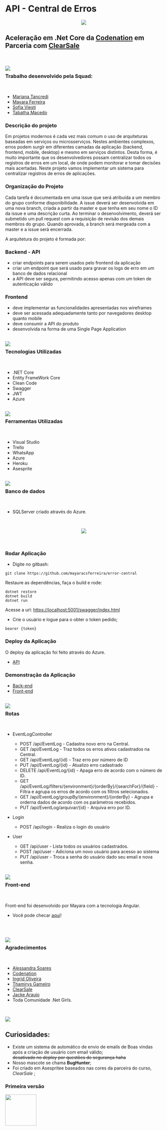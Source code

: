  # API - Central de Erros
<p align="center"><img src="https://i.imgur.com/BmoshZc.gif"><p>

## Aceleração em .Net Core da [Codenation](https://codenation.dev/) em Parceria com [ClearSale](https://br.clear.sale/)


<br><br>
<img src="https://i.imgur.com/1tyiTCv.png" align="left"><h3>Trabalho desenvolvido pela Squad: </h3>
<br>
  
* [Mariana Tancredi](https://github.com/matancredi)
* [Mayara Ferreira](https://github.com/mayaracsferreira)
* [Sofia Viesti](https://www.linkedin.com/in/sofia-viesti-2213591a9/)
* [Tabatha Macedo](https://github.com/tabskey)

### Descrição do projeto
Em projetos modernos é cada vez mais comum o uso de arquiteturas baseadas em serviços ou microsserviços. Nestes ambientes complexos, erros podem surgir em diferentes camadas da aplicação (backend, frontend, mobile, desktop) e mesmo em serviços distintos. Desta forma, é muito importante que os desenvolvedores possam centralizar todos os registros de erros em um local, de onde podem monitorar e tomar decisões mais acertadas. Neste projeto vamos implementar um sistema para centralizar registros de erros de aplicações.

### Organização do Projeto
Cada tarefa é documentada em uma issue que será atribuída a um membro do grupo conforme disponibilidade. A issue deverá ser desenvolvida em uma nova branch, criada a partir da master e que tenha em seu nome o ID da issue e uma descrição curta. Ao terminar o desenvolvimento, deverá ser submetido um pull request com a requisição de revisão dos demais membros do grupo. Quando aprovada, a branch será mergeada com a master e a issue será encerrada.

A arquitetura do projeto é formada por:

### Backend - API

* criar endpoints para serem usados pelo frontend da aplicação
* criar um endpoint que será usado para gravar os logs de erro em um banco de dados relacional
* a API deve ser segura, permitindo acesso apenas com um token de autenticação válido

### Frontend

* deve implementar as funcionalidades apresentadas nos wireframes
* deve ser acessada adequadamente tanto por navegadores desktop quanto mobile
* deve consumir a API do produto
* desenvolvida na forma de uma Single Page Application

<br>
<img src="https://i.imgur.com/zxUU9TV.png" align="left"><h3> Tecnologias Utilizadas</h3>
<br>

* .NET Core
* Entity FrameWork Core
* Clean Code
* Swagger
* JWT
* Azure

<br>
<img src="https://i.imgur.com/Y3FAv0G.png" align="left"><h3> Ferramentas Utilizadas</h3>
<br>

* Visual Studio
* Trello
* WhatsApp
* Azure
* Heroku
* Asesprite

<br>
<img src="https://i.imgur.com/1tyiTCv.png" align="left"><h3>Banco de dados</h3>
<br> 

* SQLServer criado através do Azure.
<br>
<p align="center"><img src="https://i.imgur.com/Q0Lbafe.gif"><p>
<br>
  
### Rodar Aplicação

* Digite no gitbash:
```
git clone https://github.com/mayaracsferreira/error-central

```
Restaure as dependências, faça o build e rode:
```
dotnet restore
dotnet build
dotnet run

```

Acesse a url: [https://localhost:5001/swagger/index.html](https://localhost:5001/swagger/index.html)
* Crie o usuário e logue para o obter o token pedido;
```
bearer {token}
```

### Deploy da Aplicação

O deploy da aplicação foi feito através do Azure.

* [API](https://errorcentral.azurewebsites.net/swagger/index.html)

### Demonstração da Aplicação

* [Back-end](https://www.youtube.com/watch?v=YM-jQsjoo_I)
* [Front-end](https://www.youtube.com/watch?v=CsaxbobwwpY)

<br>
<img src="https://i.imgur.com/1tyiTCv.png" align="left"><h3>Rotas </h3>
<br>


*  EventLogController
    - POST /api/EventLog - Cadastra novo erro na Central.
    - GET /api/EventLog - Traz todos os erros ativos cadastrados na Central.
    - GET /api/EventLog/{id} - Traz erro por número de ID
    - PUT /api/EventLog/{id} - Atualizo erro cadastrado
    - DELETE /api/EventLog/{id} - Apaga erro de acordo com o número de ID.
    - GET /api/EventLog/filters/{environment}/{orderBy}/{searchFor}/{field} - Filtra e agrupa os erros de acordo com os filtros selecionados.
    - GET /api/EventLog/groupBy/{environment}/{orderBy} - Agrupa e orderna dados de acordo com os parâmetros recebidos.
    - PUT /api/EventLog/arquivar/{id} - Arquiva erro por ID.
 
* Login
  - POST /api/login - Realiza o login do usuário
* User
  - GET /api/user - Lista todos os usuários cadastrados.
  - POST /api/user - Adiciona um novo usuário para acesso ao sistema
  - PUT /api/user - Troca a senha do usuário dado seu email e nova senha.

<br>
<img src="https://i.imgur.com/1tyiTCv.png" align="left"><h3>Front-end </h3>
<br>

Front-end foi desenvolvido por Mayara com a tecnologia Angular.
* Você pode checar [aqui](https://github.com/mayaracsferreira/error-central-frontend)!<p><br>

<br>
<img src="https://i.imgur.com/0BHIBij.gif" align="left"><h3>Agradecimentos</h3>
<br>

* [Alessandra Soares](https://www.linkedin.com/in/alessandrasoaressantos/)
* [Codenation](https://www.linkedin.com/company/code-nation/)
* [Ingrid Oliveira](https://www.linkedin.com/in/ingrid-c-oliveira/)
* [Thamirys Gameiro](https://www.linkedin.com/in/thamirys-gameiro-5535a520/)
* [ClearSale](https://www.linkedin.com/company/clearsale/)
* [Jacke Araujo](https://www.linkedin.com/in/jacke-araujo-it-recruiter-18691923/)
* Toda Comunidade .Net Girls.
<br>

![](https://i.imgur.com/n4mgcv2.gif)


## Curiosidades:

* Existe um sistema de automático de envio de emails de Boas vindas após a criação de usuário com email válido;<br>
~~desativado no deploy por questões de segurança haha~~
* Nosso mascote se chama **BugHunter**;
* Foi criado em Asespritee baseados nas cores da parceira do curso, *ClearSale* ;

### Primeira versão
<img src="https://i.imgur.com/G8jUrKj.gif" height=100>

